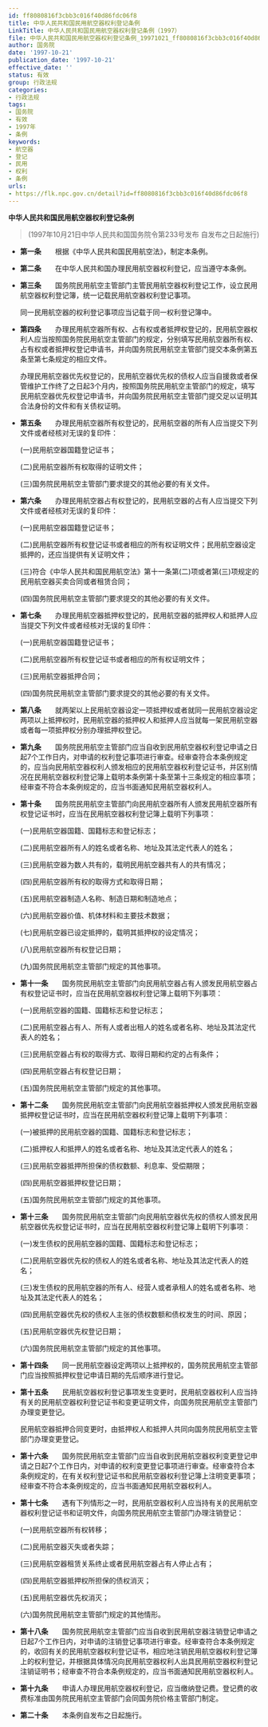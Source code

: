 ```yaml
---
id: ff8080816f3cbb3c016f40d86fdc06f8
title: 中华人民共和国民用航空器权利登记条例
LinkTitle: 中华人民共和国民用航空器权利登记条例（1997）
file: 中华人民共和国民用航空器权利登记条例_19971021_ff8080816f3cbb3c016f40d86fdc06f8.docx
author: 国务院
date: '1997-10-21'
publication_date: '1997-10-21'
effective_date: ''
status: 有效
group: 行政法规
categories:
- 行政法规
tags:
- 国务院
- 有效
- 1997年
- 条例
keywords:
- 航空器
- 登记
- 民用
- 权利
- 条例
urls:
- https://flk.npc.gov.cn/detail?id=ff8080816f3cbb3c016f40d86fdc06f8
---
```


**中华人民共和国民用航空器权利登记条例**

> (1997年10月21日中华人民共和国国务院令第233号发布 自发布之日起施行)

- **第一条**　　根据《中华人民共和国民用航空法》，制定本条例。

- **第二条**　　在中华人民共和国办理民用航空器权利登记，应当遵守本条例。

- **第三条**　　国务院民用航空主管部门主管民用航空器权利登记工作，设立民用航空器权利登记簿，统一记载民用航空器权利登记事项。

  同一民用航空器的权利登记事项应当记载于同一权利登记簿中。

- **第四条**　　办理民用航空器所有权、占有权或者抵押权登记的，民用航空器权利人应当按照国务院民用航空主管部门的规定，分别填写民用航空器所有权、占有权或者抵押权登记申请书，并向国务院民用航空主管部门提交本条例第五条至第七条规定的相应文件。

  办理民用航空器优先权登记的，民用航空器优先权的债权人应当自援救或者保管维护工作终了之日起3个月内，按照国务院民用航空主管部门的规定，填写民用航空器优先权登记申请书，并向国务院民用航空主管部门提交足以证明其合法身份的文件和有关债权证明。

- **第五条**　　办理民用航空器所有权登记的，民用航空器的所有人应当提交下列文件或者经核对无误的复印件：

  (一)民用航空器国籍登记证书；

  (二)民用航空器所有权取得的证明文件；

  (三)国务院民用航空主管部门要求提交的其他必要的有关文件。

- **第六条**　　办理民用航空器占有权登记的，民用航空器的占有人应当提交下列文件或者经核对无误的复印件：

  (一)民用航空器国籍登记证书；

  (二)民用航空器所有权登记证书或者相应的所有权证明文件；民用航空器设定抵押的，还应当提供有关证明文件；

  (三)符合《中华人民共和国民用航空法》第十一条第(二)项或者第(三)项规定的民用航空器买卖合同或者租赁合同；

  (四)国务院民用航空主管部门要求提交的其他必要的有关文件。

- **第七条**　　办理民用航空器抵押权登记的，民用航空器的抵押权人和抵押人应当提交下列文件或者经核对无误的复印件：

  (一)民用航空器国籍登记证书；

  (二)民用航空器所有权登记证书或者相应的所有权证明文件；

  (三)民用航空器抵押合同；

  (四)国务院民用航空主管部门要求提交的其他必要的有关文件。

- **第八条**　　就两架以上民用航空器设定一项抵押权或者就同一民用航空器设定两项以上抵押权时，民用航空器的抵押权人和抵押人应当就每一架民用航空器或者每一项抵押权分别办理抵押权登记。

- **第九条**　　国务院民用航空主管部门应当自收到民用航空器权利登记申请之日起7个工作日内，对申请的权利登记事项进行审查。经审查符合本条例规定的，应当向民用航空器权利人颁发相应的民用航空器权利登记证书，并区别情况在民用航空器权利登记簿上载明本条例第十条至第十三条规定的相应事项；经审查不符合本条例规定的，应当书面通知民用航空器权利人。

- **第十条**　　国务院民用航空主管部门向民用航空器所有人颁发民用航空器所有权登记证书时，应当在民用航空器权利登记簿上载明下列事项：

  (一)民用航空器国籍、国籍标志和登记标志；

  (二)民用航空器所有人的姓名或者名称、地址及其法定代表人的姓名；

  (三)民用航空器为数人共有的，载明民用航空器共有人的共有情况；

  (四)民用航空器所有权的取得方式和取得日期；

  (五)民用航空器制造人名称、制造日期和制造地点；

  (六)民用航空器价值、机体材料和主要技术数据；

  (七)民用航空器已设定抵押的，载明其抵押权的设定情况；

  (八)民用航空器所有权登记日期；

  (九)国务院民用航空主管部门规定的其他事项。

- **第十一条**　　国务院民用航空主管部门向民用航空器占有人颁发民用航空器占有权登记证书时，应当在民用航空器权利登记簿上载明下列事项：

  (一)民用航空器的国籍、国籍标志和登记标志；

  (二)民用航空器占有人、所有人或者出租人的姓名或者名称、地址及其法定代表人的姓名；

  (三)民用航空器占有权的取得方式、取得日期和约定的占有条件；

  (四)民用航空器占有权登记日期；

  (五)国务院民用航空主管部门规定的其他事项。

- **第十二条**　　国务院民用航空主管部门向民用航空器抵押权人颁发民用航空器抵押权登记证书时，应当在民用航空器权利登记簿上载明下列事项：

  (一)被抵押的民用航空器的国籍、国籍标志和登记标志；

  (二)抵押权人和抵押人的姓名或者名称、地址及其法定代表人的姓名；

  (三)民用航空器抵押所担保的债权数额、利息率、受偿期限；

  (四)民用航空器抵押权登记日期；

  (五)国务院民用航空主管部门规定的其他事项。

- **第十三条**　　国务院民用航空主管部门向民用航空器优先权的债权人颁发民用航空器优先权登记证书时，应当在民用航空器权利登记簿上载明下列事项：

  (一)发生债权的民用航空器的国籍、国籍标志和登记标志；

  (二)民用航空器优先权的债权人的姓名或者名称、地址及其法定代表人的姓名；

  (三)发生债权的民用航空器的所有人、经营人或者承租人的姓名或者名称、地址及其法定代表人的姓名；

  (四)民用航空器优先权的债权人主张的债权数额和债权发生的时间、原因；

  (五)民用航空器优先权登记日期；

  (六)国务院民用航空主管部门规定的其他事项。

- **第十四条**　　同一民用航空器设定两项以上抵押权的，国务院民用航空主管部门应当按照抵押权登记申请日期的先后顺序进行登记。

- **第十五条**　　民用航空器权利登记事项发生变更时，民用航空器权利人应当持有关的民用航空器权利登记证书和变更证明文件，向国务院民用航空主管部门办理变更登记。

  民用航空器抵押合同变更时，由抵押权人和抵押人共同向国务院民用航空主管部门办理变更登记。

- **第十六条**　　国务院民用航空主管部门应当自收到民用航空器权利变更登记申请之日起7个工作日内，对申请的权利变更登记事项进行审查。经审查符合本条例规定的，在有关权利登记证书和民用航空器权利登记簿上注明变更事项；经审查不符合本条例规定的，应当书面通知民用航空器权利人。

- **第十七条**　　遇有下列情形之一时，民用航空器权利人应当持有关的民用航空器权利登记证书和证明文件，向国务院民用航空主管部门办理注销登记：

  (一)民用航空器所有权转移；

  (二)民用航空器灭失或者失踪；

  (三)民用航空器租赁关系终止或者民用航空器占有人停止占有；

  (四)民用航空器抵押权所担保的债权消灭；

  (五)民用航空器优先权消灭；

  (六)国务院民用航空主管部门规定的其他情形。

- **第十八条**　　国务院民用航空主管部门应当自收到民用航空器注销登记申请之日起7个工作日内，对申请的注销登记事项进行审查。经审查符合本条例规定的，收回有关的民用航空器权利登记证书，相应地注销民用航空器权利登记簿上的权利登记，并根据具体情况向民用航空器权利人出具民用航空器权利登记注销证明书；经审查不符合本条例规定的，应当书面通知民用航空器权利人。

- **第十九条**　　申请人办理民用航空器权利登记，应当缴纳登记费。登记费的收费标准由国务院民用航空主管部门会同国务院价格主管部门制定。

- **第二十条**　　本条例自发布之日起施行。
